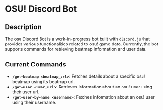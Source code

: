 # OSU! Discord Bot

## Description

The osu Discord Bot is a work-in-progress bot built with `discord.js` that provides various functionalities related to osu! game data. Currently, the bot supports commands for retrieving beatmap information and user data.

## Current Commands

- **`/get-beatmap <beatmap_url>`**: Fetches details about a specific osu! beatmap using its beatmap url.
- **`/get-user <user_url>`**: Retrieves information about an osu! user using their user url.
- **`/get-user-by-name <username>`**: Fetches information about an osu! user using their username.

